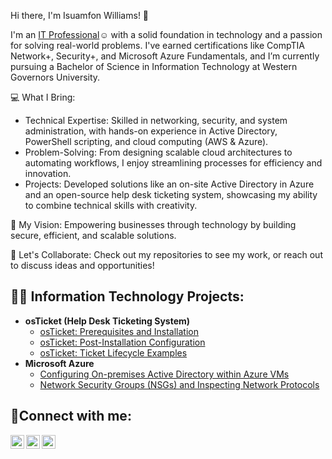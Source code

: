 Hi there, I'm Isuamfon Williams! 👋

I'm an <a href="https://linkedin.com/in/isuamfonw">IT Professional</a>☺</h1> with a solid foundation in technology and a passion for solving real-world problems. I've earned certifications like CompTIA Network+, Security+, and Microsoft Azure Fundamentals, and I’m currently pursuing a Bachelor of Science in Information Technology at Western Governors University.

💻 What I Bring:


-  Technical Expertise: Skilled in networking, security, and system administration, with hands-on experience in Active Directory, PowerShell scripting, and cloud computing (AWS & Azure).
-  Problem-Solving: From designing scalable cloud architectures to automating workflows, I enjoy streamlining processes for efficiency and innovation.
-  Projects: Developed solutions like an on-site Active Directory in Azure and an open-source help desk ticketing system, showcasing my ability to combine technical skills with creativity.

  
🌟 My Vision:
Empowering businesses through technology by building secure, efficient, and scalable solutions.

🚀 Let's Collaborate:
Check out my repositories to see my work, or reach out to discuss ideas and opportunities!


<h2>👨‍💻 Information Technology Projects:</h2>

- <b>osTicket (Help Desk Ticketing System)</b>
  - [osTicket: Prerequisites and Installation](https://github.com/isuamfonw/OsTicket-Lab)
  - [osTicket: Post-Installation Configuration](https://github.com/joshmadakorcc/post-install-config)
  - [osTicket: Ticket Lifecycle Examples](https://github.com/joshmadakorcc/ticket-lifecycle)
- <b>Microsoft Azure</b>
  - [Configuring On-premises Active Directory within Azure VMs](https://github.com/joshmadakorcc/configure-ad)
  - [Network Security Groups (NSGs) and Inspecting Network Protocols](https://github.com/joshmadakorcc/azure-network-protocols)

<h2>🤳Connect with me:</h2>

[<img align="left" alt="Josh | Twitter" width="22px" src="https://cdn.jsdelivr.net/npm/simple-icons@v3/icons/twitter.svg" />][twitter]
[<img align="left" alt="Josh | LinkedIn" width="22px" src="https://cdn.jsdelivr.net/npm/simple-icons@v3/icons/linkedin.svg" />][linkedin]
[<img align="left" alt="Josh | Instagram" width="22px" src="https://cdn.jsdelivr.net/npm/simple-icons@v3/icons/instagram.svg" />][instagram]

[twitter]: https://twitter.com/Josh
[instagram]: https://www.instagram.com/Josh
[linkedin]: https://linkedin.com/in/Josh
